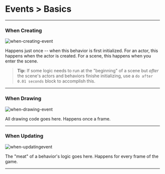 # Events > Basics

***

### <a name="when-creating-event"></a> When Creating

![when-creating-event](http://static.stencyl.com/pedia2/block-images/13%20-%20Events/0%20-%20Basics/init.png)

Happens just once -- when this behavior is first initialized. For an actor, this happens when the actor is created. For a scene, this happens when you enter the scene. 

> **Tip:** If some logic needs to run at the "beginning" of a scene but *after* the scene's actors and behaviors finishe initializing, use a `do after 0.01 seconds` block to accomplish this.

***

### <a name="when-drawing-event"></a> When Drawing

![when-drawing-event](http://static.stencyl.com/pedia2/block-images/13%20-%20Events/0%20-%20Basics/draw.png)

All drawing code goes here. Happens once a frame.

***

### <a name="when-updatingevent"></a> When Updating

![when-updatingevent](http://static.stencyl.com/pedia2/block-images/13%20-%20Events/0%20-%20Basics/step.png)

The "meat" of a behavior's logic goes here. Happens for every frame of the game.

***

